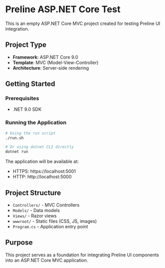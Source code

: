 # Preline ASP.NET Core Test

This is an empty ASP.NET Core MVC project created for testing Preline UI integration.

## Project Type
- **Framework**: ASP.NET Core 9.0
- **Template**: MVC (Model-View-Controller)
- **Architecture**: Server-side rendering

## Getting Started

### Prerequisites
- .NET 9.0 SDK

### Running the Application
```bash
# Using the run script
./run.sh

# Or using dotnet CLI directly
dotnet run
```

The application will be available at:
- HTTPS: https://localhost:5001
- HTTP: http://localhost:5000

## Project Structure
- `Controllers/` - MVC Controllers
- `Models/` - Data models
- `Views/` - Razor views
- `wwwroot/` - Static files (CSS, JS, images)
- `Program.cs` - Application entry point

## Purpose
This project serves as a foundation for integrating Preline UI components into an ASP.NET Core MVC application.
